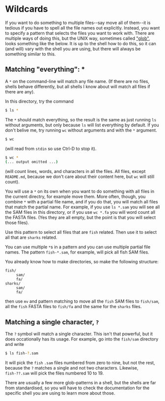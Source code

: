 # Wildcards

If you want to do something to multiple files--say move all of them--it is tedious if you have to spell all the file names out explicitly. Instead, you want to specify a pattern that selects the files you want to work with. There are multiple ways of doing this, but the UNIX way, sometimes called ["glob"](https://en.wikipedia.org/wiki/Glob_(programming)), looks something like the below. It is up to the shell how to do this, so it can (and will) vary with the shell you are using, but there will always be something similar to this.

## Matching "everything": *

A `*` on the command-line will match any file name. (If there are no files, shells behave differently, but all shells I know about will match all files if there are any).

In this directory, try the command

```sh
$ ls *
```

The `*` should match everything, so the result is the same as just running `ls` without arguments, but only because `ls` will list everything by default. If you don't belive me, try running `wc` without arguments and with the `*` argument.

```sh
$ wc
```

(will read from `stdin` so use Ctrl-D to stop it).

```sh
$ wc *
(... output omitted ...)
```

(will count lines, words, and characters in all the files. All files, except `README.md`, because we don't care about their content here, but `wc` will still count).

You will use a `*` on its own when you want to do something with all files in the current directry, for example move them. More often, though, you combine `*` with a partial file name, and if you do that, you will match all files that match the partial name. For example, if you use `ls *.sam` you will see all the SAM files in this directory, or if you use `wc *.fa` you will word count all the FASTA files. (Yes they are all empty, but the point is that you will select those files).

Use this pattern to select all files that are `fish` related. Then use it to select all that are `sharks` related.

You can use multiple `*`s in a pattern and you can use multiple partial file names. The pattern `fish-*.sam`, for example, will pick all fish SAM files.

You already know how to make directories, so make the following structure:

```
fish/
     sam/
     fa/
sharks/
     sam/
     fa/
```

then use `mv` and pattern matching to move all the `fish` SAM files to `fish/sam`, all the `fish` FASTA files to `fish/fa` and the same for the `sharks` files.

## Matching a single character, `?`

The `?` symbol will match a single character. This isn't that powerful, but it does occationally has its usage. For example, go into the `fish/sam` directory and write 

```sh
$ ls fish-?.sam
```

It will pick the `fish` `.sam` files numbered from zero to nine, but not the rest, because the `?` matches a single and not two characters. Likewise, `fish-??.sam` will pick the files numbered 10 to 19.


There are usually a few more glob-patterns in a shell, but the shells are far from standardised, so you will have to check the documentation for the specific shell you are using to learn more about those.

